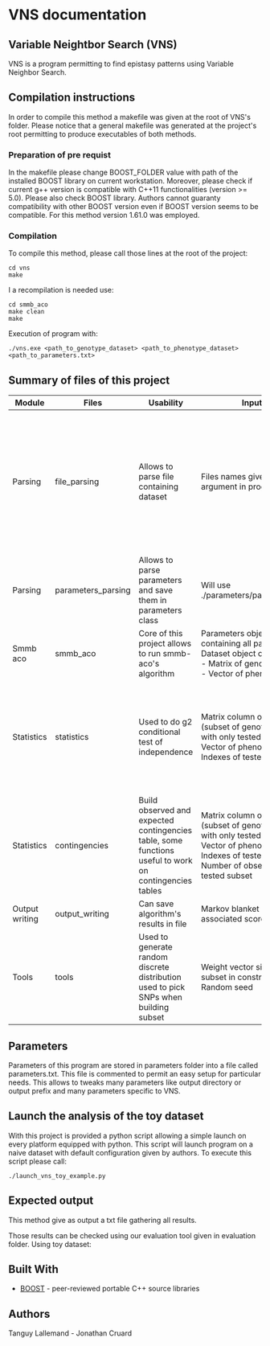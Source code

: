# VNS documentation
## Variable Neightbor Search (VNS)
VNS is a program permitting to find epistasy patterns using Variable Neighbor Search.

## Compilation instructions
In order to compile this method a makefile was given at the root of VNS's folder. Please notice that a general makefile was generated at the project's root permitting to produce executables of both methods.
### Preparation of pre requist
In the makefile please change BOOST_FOLDER value with path of the installed BOOST library on current workstation.
Moreover, please check if current g++ version is compatible with C++11 functionalities (version >= 5.0). Please also check BOOST library. Authors cannot guaranty compatibility with other BOOST version even if BOOST version seems to be compatible. For this method version 1.61.0 was employed.
### Compilation
To compile this method, please call those lines at the root of the project:

    cd vns
    make

I a recompilation is needed use:

    cd smmb_aco
    make clean
    make

Execution of program with:

    ./vns.exe <path_to_genotype_dataset> <path_to_phenotype_dataset> <path_to_parameters.txt>

## Summary of files of this project
| Module         | Files              | Usability                                                                                                  | Inputs                                                                                                                                                         | Outputs                                                                                       |
|----------------|--------------------|------------------------------------------------------------------------------------------------------------|----------------------------------------------------------------------------------------------------------------------------------------------------------------|-----------------------------------------------------------------------------------------------|
| Parsing        | file_parsing       | Allows to parse file containing dataset                                                                   | Files names given as argument in program's call                                                                                                                |  One boost matrix containing all genotype data <br> One boost vector containing all phenotype data <br> boost vector with SNPs IDs |
| Parsing        | parameters_parsing | Allows to parse parameters and save them in parameters class                                               | Will use ./parameters/parameters.txt                                                                                                                           | Class object with all parameters as class variables                                           |
| Smmb aco       | smmb_aco           | Core of this project allows to run smmb-aco's algorithm                                                    | Parameters object containing all parameters <br> Dataset object containing: <br>  - Matrix of genotype data <br>   - Vector of phenotype data               | Final markov blanket                                                                          |
| Statistics     | statistics         | Used to do g2 conditional test of independence                                                            | Matrix column of genotype (subset of genotype matrix with only tested SNPs)<br> Vector of phenotype Indexes of tested SNPs                                         |  g2 score and associated p-value Number of cell considered as non reliable because n<5         |
| Statistics     | contingencies      |  Build observed and expected contingencies table,   some functions useful to work on contingencies tables | Matrix column of genotype (subset of genotype matrix with only tested SNPs) <br> Vector of phenotype <br>  Indexes of tested SNPs Number of observation in tested subset |  One observed contingency table <br> One expected contingency table                                |
| Output writing | output_writing     | Can save algorithm's results in file                                                                       | Markov blanket and associated score                                                                                                                            | Final result file                                                                             |
| Tools          | tools              |   Used to generate random discrete distribution used to pick   SNPs when building subset                   |  Weight vector size of subset in construction <br> Random seed                                                                                                      | Subset of SNPs for every ant                                                                  |
## Parameters
Parameters of this program are stored in parameters folder into a file called parameters.txt. This file is commented to permit an easy setup for particular needs. This allows to tweaks many parameters like output directory or output prefix and many parameters specific to VNS.
## Launch the analysis of the toy dataset
With this project is provided a python script allowing a simple launch on every platform equipped with python. This script will launch program on a naive dataset with default configuration given by authors.
To execute this script please call:

    ./launch_vns_toy_example.py

## Expected output
This method give as output a txt file gathering all results.
<!-- TODO mettre ce qu on attend -->
Those results can be checked using our evaluation tool given in evaluation folder.
Using toy dataset:
<!-- TODO mettre ce qu on attend -->

## Built With
-   [BOOST](https://www.boost.org/) - peer-reviewed portable C++ source libraries

## Authors
Tanguy Lallemand -
Jonathan Cruard
